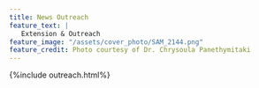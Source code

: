 ```yaml
---
title: News Outreach
feature_text: |
   Extension & Outreach
feature_image: "/assets/cover_photo/SAM_2144.png"
feature_credit: Photo courtesy of Dr. Chrysoula Panethymitaki
---
```


{%include outreach.html%}
